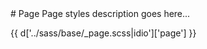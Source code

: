 <section class="copy">
# Page
Page styles description goes here...

{{ d['../sass/base/_page.scss|idio']['page'] }}


</section>
